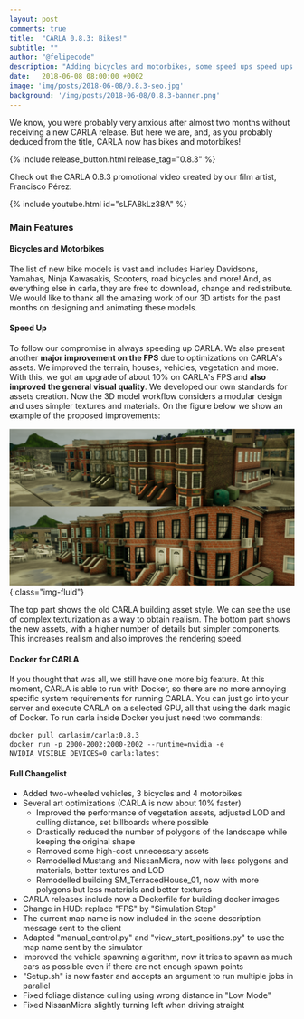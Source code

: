 ```yaml
---
layout: post
comments: true
title:  "CARLA 0.8.3: Bikes!"
subtitle: ""
author: "@felipecode"
description: "Adding bicycles and motorbikes, some speed ups speed ups and docker."
date:   2018-06-08 08:00:00 +0002
image: 'img/posts/2018-06-08/0.8.3-seo.jpg'
background: '/img/posts/2018-06-08/0.8.3-banner.png'
---
```


We know, you were probably very
 anxious after almost two months without receiving a new
CARLA release. But here we are, and, as you probably
deduced from the title, CARLA now has bikes and motorbikes!

{% include release_button.html release_tag="0.8.3" %}

Check out the CARLA 0.8.3 promotional video
created by our film artist, Francisco Pérez:

{% include youtube.html id="sLFA8kLz38A" %}

### Main Features

#### Bicycles and Motorbikes

The list of new bike models is vast and includes Harley Davidsons,
Yamahas, Ninja Kawasakis, Scooters, road bicycles and more!
And, as everything else in carla,
they are free to download, change and redistribute. We would like
to thank all the  amazing work of our 3D artists for the past months
on designing and animating these models.

#### Speed Up

To follow our compromise in always speeding up CARLA. We also present
another **major improvement on the FPS** due to optimizations on CARLA's assets.
We improved the terrain, houses, vehicles, vegetation and more.
 With this, we got an upgrade of about 10% on CARLA's FPS
 and **also improved the general visual quality**.
 We developed our own standards for assets creation. Now the 3D model
 workflow considers a modular design and uses
 simpler textures and materials. On the figure below we show an example
 of the proposed improvements:

![new assets](/img/posts/2018-06-08/new_assets.png){:class="img-fluid"}

 The top part shows  the old CARLA building asset style. We can see the use
 of complex texturization as a way to obtain realism.
The bottom part shows the new assets, with a higher number of details
but simpler components. This increases realism and also improves
the rendering speed.





#### Docker for CARLA

If you thought that was all, we still have one more big feature.
At this moment, CARLA is able to run with Docker, so there are no
more  annoying specific system requirements for
running CARLA. You can just go into your server and execute CARLA
on a selected GPU, all that using the dark magic of Docker.
To run carla inside Docker you just need two commands:

    docker pull carlasim/carla:0.8.3
    docker run -p 2000-2002:2000-2002 --runtime=nvidia -e NVIDIA_VISIBLE_DEVICES=0 carla:latest


#### Full Changelist


  * Added two-wheeled vehicles, 3 bicycles and 4 motorbikes
  * Several art optimizations (CARLA is now about 10% faster)
    - Improved the performance of vegetation assets, adjusted LOD and culling distance, set billboards where possible
    - Drastically reduced the number of polygons of the landscape while keeping the original shape
    - Removed some high-cost unnecessary assets
    - Remodelled Mustang and NissanMicra, now with less polygons and materials, better textures and LOD
    - Remodelled building SM_TerracedHouse_01, now with more polygons but less materials and better textures
  * CARLA releases include now a Dockerfile for building docker images
  * Change in HUD: replace "FPS" by "Simulation Step"
  * The current map name is now included in the scene description message sent to the client
  * Adapted "manual_control.py" and "view_start_positions.py" to use the map name sent by the simulator
  * Improved the vehicle spawning algorithm, now it tries to spawn as much cars as possible even if there are not enough spawn points
  * "Setup.sh" is now faster and accepts an argument to run multiple jobs in parallel
  * Fixed foliage distance culling using wrong distance in "Low Mode"
  * Fixed NissanMicra slightly turning left when driving straight